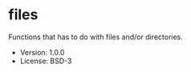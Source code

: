 # files

Functions that has to do with files and/or directories.

* Version: 1.0.0
* License: BSD-3
